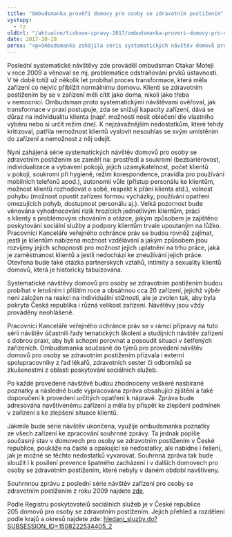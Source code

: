```yaml
---
title: "Ombudsmanka prověří domovy pro osoby se zdravotním postižením"
vystupy:
  - tz
oldUrl: "/aktualne/tiskove-zpravy-2017/ombudsmanka-proveri-domovy-pro-osoby-se-zdravotnim-postizenim"
date: 2017-10-18
perex: "<p>Ombudsmanka zahájila sérii systematických návštěv domovů pro osoby se zdravotním postižením. Zaměří se v nich na podmínky v zařízení s ohledem na potřeby klientů, na respektování důstojnosti, soukromí a autonomie vůle klientů, na volnost pohybu, na zajištění školní docházky a pracovního uplatnění, na možnost realizovat soukromý život aj. Návštěvy zařízení budou probíhat v letošní i příštím roce a zahrnou celou republiku. Na tento typ zařízení se ombudsman zaměřil naposledy v roce 2009.</p>"
---
```


<!-- imported from the old website -->

<p>Poslední systematické návštěvy zde prováděl ombudsman Otakar Motejl v roce 2009 a věnoval se mj. problematice odstraňování prvků ústavnosti. V té době totiž už několik let probíhal proces transformace, která měla zařízení co nejvíc přiblížit normálnímu domovu. Klienti se zdravotním postižením by se v zařízení měli cítit jako doma, nikoli jako třeba v nemocnici. Ombudsman proto systematickými návštěvami ověřoval, jak transformace v praxi postupuje, zda se snižují kapacity zařízení, dává se důraz na individualitu klienta (např. možností nosit oblečení dle vlastního výběru nebo si určit režim dne). K nejzávažnějším nedostatkům, které tehdy kritizoval, patřila nemožnost klientů vyslovit nesouhlas se svým umístěním do zařízení a nemožnost z něj odejít.</p> <p>Nyní zahájená série systematických návštěv domovů pro osoby se zdravotním postižením se zaměří na: prostředí a soukromí (bezbariérovost, individualizace a vybavení pokojů, jejich uzamykatelnost, počet klientů v pokoji, soukromí při hygieně, režim korespondence, pravidla pro používání mobilních telefonů apod.), autonomii vůle (přístup personálu ke klientům, možnost klientů rozhodovat o sobě, respekt k přání klienta atd.), volnost pohybu (možnost opustit zařízení formou vycházky, používání opatření omezujících pohyb, dostupnost personálu aj.). Velká pozornost bude věnována vyhodnocování rizik hrozících jednotlivým klientům, práci s klienty s problémovým chováním a otázce, jakým způsobem je zajištěno poskytování sociální služby a podpory klientům trvale upoutaným na lůžko. Pracovníci Kanceláře veřejného ochránce práv se budou rovněž zajímat, jestli je klientům nabízená možnost vzdělávání a jakým způsobem jsou rozvíjeny jejich schopnosti pro možnost jejich uplatnění na trhu práce, jaká je zaměstnanost klientů a jestli nedochází ke zneužívání jejich práce. Otevřena bude také otázka partnerských vztahů, intimity a sexuality klientů domovů, která je historicky tabuizována.</p> <p>Systematické návštěvy domovů pro osoby se zdravotním postižením budou probíhat v letošním i příštím roce a obsáhnou cca 20 zařízení, jejichž výběr není založen na reakci na individuální stížnosti, ale je zvolen tak, aby byla pokryta Česká republika i různá velikost zařízení. Návštěvy jsou vždy prováděny neohlášeně.</p> <p>Pracovníci Kanceláře veřejného ochránce práv se v rámci přípravy na tuto sérii návštěv účastnili řady tematických školení a studijních návštěv zařízení s dobrou praxí, aby byli schopni porovnat a posoudit situaci v šetřených zařízeních. Ombudsmanka současně do týmů pro provedení návštěv domovů pro osoby se zdravotním postižením přizvala i externí spolupracovníky z řad lékařů, zdravotních sester či odborníků se zkušenostmi z oblasti poskytování sociálních služeb.</p> <p>Po každé provedené návštěvě budou zhodnoceny veškeré nasbírané poznatky a následně bude vypracována zpráva obsahující zjištění a také doporučení k provedení určitých opatření k nápravě. Zpráva bude adresována navštívenému zařízení a měla by přispět ke zlepšení podmínek v zařízení a ke zlepšení situace klientů.</p> <p>Jakmile bude série návštěv ukončena, využije ombudsmanka poznatky ze všech zařízení ke zpracování souhrnné zprávy. Ta jednak popíše současný stav v domovech pro osoby se zdravotním postižením v České republice, poukáže na časté a opakující se nedostatky, ale nabídne i řešení, jak je možné se těchto nedostatků vyvarovat. Souhrnná zpráva tak bude sloužit i k posílení prevence špatného zacházení i v dalších domovech pro osoby se zdravotním postižením, které nebyly v daném období navštíveny.</p> <p>Souhrnnou zprávu z poslední série návštěv zařízení pro osoby se zdravotním postižením z roku 2009 najdete <a href="https://www.ochrance.cz/ochrana-osob-omezenych-na-svobode/zarizeni-socialnich-sluzeb/zprava-z-navstev-mentalne-postizeni-cerven-2009/">zde</a>.</p> <p>Podle Registru poskytovatelů sociálních služeb je v České republice 205 domovů pro osoby se zdravotním postižením. Jejich přehled a rozdělení podle krajů a okresů najdete zde: <a title="Otevření do nového okna" href="http://iregistr.mpsv.cz/socreg/hledani_sluzby.do?SUBSESSION_ID=1508222534405_2" target="_blank">hledani_sluzby.do?SUBSESSION_ID=1508222534405_2</a>  </p>
